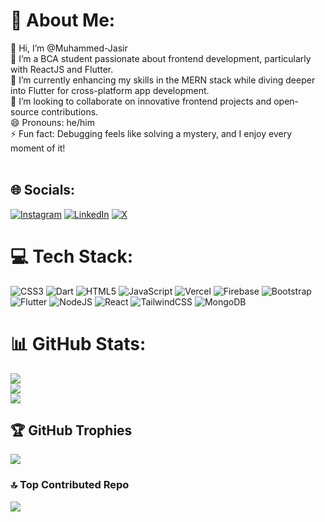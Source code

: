 # 💫 About Me:
👋 Hi, I’m @Muhammed-Jasir<br>👀 I’m a BCA student passionate about frontend development, particularly with ReactJS and Flutter.<br>🌱 I’m currently enhancing my skills in the MERN stack while diving deeper into Flutter for cross-platform app development.<br>💞️ I’m looking to collaborate on innovative frontend projects and open-source contributions.<br>😄 Pronouns: he/him<br>⚡ Fun fact: Debugging feels like solving a mystery, and I enjoy every moment of it!<br><br>


## 🌐 Socials:
[![Instagram](https://img.shields.io/badge/Instagram-%23E4405F.svg?logo=Instagram&logoColor=white)](https://instagram.com/_jasir_10) [![LinkedIn](https://img.shields.io/badge/LinkedIn-%230077B5.svg?logo=linkedin&logoColor=white)](https://linkedin.com/in/Muhammed-Jasir-M) [![X](https://img.shields.io/badge/X-black.svg?logo=X&logoColor=white)](https://x.com/mjasir_10) 

# 💻 Tech Stack:
![CSS3](https://img.shields.io/badge/css3-%231572B6.svg?style=flat&logo=css3&logoColor=white) ![Dart](https://img.shields.io/badge/dart-%230175C2.svg?style=flat&logo=dart&logoColor=white) ![HTML5](https://img.shields.io/badge/html5-%23E34F26.svg?style=flat&logo=html5&logoColor=white) ![JavaScript](https://img.shields.io/badge/javascript-%23323330.svg?style=flat&logo=javascript&logoColor=%23F7DF1E) ![Vercel](https://img.shields.io/badge/vercel-%23000000.svg?style=flat&logo=vercel&logoColor=white) ![Firebase](https://img.shields.io/badge/firebase-%23039BE5.svg?style=flat&logo=firebase) ![Bootstrap](https://img.shields.io/badge/bootstrap-%238511FA.svg?style=flat&logo=bootstrap&logoColor=white) ![Flutter](https://img.shields.io/badge/Flutter-%2302569B.svg?style=flat&logo=Flutter&logoColor=white) ![NodeJS](https://img.shields.io/badge/node.js-6DA55F?style=flat&logo=node.js&logoColor=white) ![React](https://img.shields.io/badge/react-%2320232a.svg?style=flat&logo=react&logoColor=%2361DAFB) ![TailwindCSS](https://img.shields.io/badge/tailwindcss-%2338B2AC.svg?style=flat&logo=tailwind-css&logoColor=white) ![MongoDB](https://img.shields.io/badge/MongoDB-%234ea94b.svg?style=flat&logo=mongodb&logoColor=white)
# 📊 GitHub Stats:
![](https://github-readme-stats.vercel.app/api?username=Muhammed-Jasir&theme=radical&hide_border=false&include_all_commits=false&count_private=true)<br/>
![](https://github-readme-streak-stats.herokuapp.com/?user=Muhammed-Jasir&theme=radical&hide_border=false)<br/>
![](https://github-readme-stats.vercel.app/api/top-langs/?username=Muhammed-Jasir&theme=radical&hide_border=false&include_all_commits=false&count_private=true&layout=compact)

## 🏆 GitHub Trophies
![](https://github-profile-trophy.vercel.app/?username=Muhammed-Jasir&theme=radical&no-frame=false&no-bg=false&margin-w=4)

### 🔝 Top Contributed Repo
![](https://github-contributor-stats.vercel.app/api?username=Muhammed-Jasir&limit=5&theme=radical&combine_all_yearly_contributions=true)

<!-- Proudly created with GPRM ( https://gprm.itsvg.in ) -->
